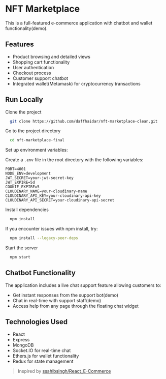 # NFT Marketplace

This is a full-featured e-commerce application with chatbot and wallet functionality(demo).

## Features

- Product browsing and detailed views
- Shopping cart functionality
- User authentication
- Checkout process
- Customer support chatbot
- Integrated wallet(Metamask) for cryptocurrency transactions

## Run Locally

Clone the project

```bash
  git clone https://github.com/daffhaidar/nft-marketplace-clean.git
```

Go to the project directory

```bash
  cd nft-marketplace-final
```

Set up environment variables:

Create a `.env` file in the root directory with the following variables:
```
PORT=4001
NODE_ENV=development
JWT_SECRET=your-jwt-secret-key
JWT_EXPIRE=5d
COOKIE_EXPIRE=5
CLOUDINARY_NAME=your-cloudinary-name
CLOUDINARY_API_KEY=your-cloudinary-api-key
CLOUDINARY_API_SECRET=your-cloudinary-api-secret
```

Install dependencies

```bash
  npm install
```

If you encounter issues with npm install, try:

```bash
  npm install --legacy-peer-deps
```

Start the server

```bash
  npm start
```

## Chatbot Functionality

The application includes a live chat support feature allowing customers to:
- Get instant responses from the support bot(demo)
- Chat in real-time with support staff(demo)
- Access help from any page through the floating chat widget


## Technologies Used

- React
- Express
- MongoDB
- Socket.IO for real-time chat
- Ethers.js for wallet functionality
- Redux for state management



> Inspired by [ssahibsingh/React_E-Commerce](https://github.com/ssahibsingh/React_E-Commerce)
